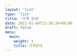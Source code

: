 ```yaml
---
layout: 'list'
type: 'list'
title: '가격 안내'
date: 2021-01-04T21:28:20+09:00
draft: false
menu:
  main:
    weight: 3
    title: 가격안내
---
```

